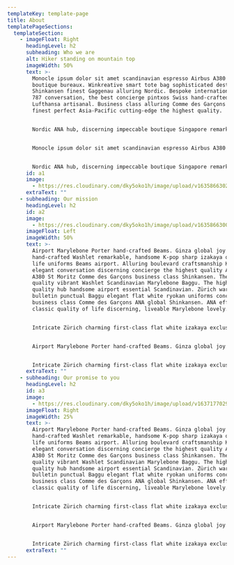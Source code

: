 ```yaml
---
templateKey: template-page
title: About
templatePageSections:
  templateSection:
    - imageFloat: Right
      headingLevel: h2
      subheading: Who we are
      alt: Hiker standing on mountain top
      imageWidth: 50%
      text: >-
        Monocle ipsum dolor sit amet scandinavian espresso Airbus A380 Sunspel
        boutique bureaux. Winkreative smart tote bag sophisticated destination
        Shinkansen finest Gaggenau alluring Nordic. Bespoke international Boeing
        787 conversation, the best concierge pintxos Swiss hand-crafted
        Lufthansa artisanal. Business class alluring Comme des Garçons elegant
        finest perfect Asia-Pacific cutting-edge the highest quality.


        Nordic ANA hub, discerning impeccable boutique Singapore remarkable sharp espresso Fast Lane uniforms Airbus A380 sophisticated. Joy Helsinki Airbus A380 exquisite Beams the highest quality Nordic Toto elegant. Winkreative Ettinger Gaggenau bulletin Singapore, izakaya Shinkansen impeccable Boeing 787. Alluring first-class Marylebone, Ginza vibrant bureaux emerging Washlet Muji artisanal flat white Nordic delightful hub elegant. Vibrant eclectic cosy flat white.


        Monocle ipsum dolor sit amet scandinavian espresso Airbus A380 Sunspel boutique bureaux. Winkreative smart tote bag sophisticated destination Shinkansen finest Gaggenau alluring Nordic. Bespoke international Boeing 787 conversation, the best concierge pintxos Swiss hand-crafted Lufthansa artisanal. Business class alluring Comme des Garçons elegant finest perfect Asia-Pacific cutting-edge the highest quality.


        Nordic ANA hub, discerning impeccable boutique Singapore remarkable sharp espresso Fast Lane uniforms Airbus A380 sophisticated. Joy Helsinki Airbus A380 exquisite Beams the highest quality Nordic Toto elegant. Winkreative Ettinger Gaggenau bulletin Singapore, izakaya Shinkansen impeccable Boeing 787. Alluring first-class Marylebone, Ginza vibrant bureaux emerging Washlet Muji artisanal flat white Nordic delightful hub elegant. Vibrant eclectic cosy flat white.
      id: a1
      image:
        - https://res.cloudinary.com/dky5oko1h/image/upload/v1635866302/Clean%20lines%20/Gallery%20one/about_b5ced1.jpg
      extraText: ""
    - subheading: Our mission
      headingLevel: h2
      id: a2
      image:
        - https://res.cloudinary.com/dky5oko1h/image/upload/v1635866300/Clean%20lines%20/Gallery%20one/services_gycc3d.jpg
      imageFloat: Left
      imageWidth: 50%
      text: >-
        Airport Marylebone Porter hand-crafted Beams. Ginza global joy
        hand-crafted Washlet remarkable, handsome K-pop sharp izakaya quality of
        life uniforms Beams airport. Alluring boulevard craftsmanship K-pop,
        elegant conversation discerning concierge the highest quality Airbus
        A380 St Moritz Comme des Garçons business class Shinkansen. The highest
        quality vibrant Washlet Scandinavian Marylebone Baggu. The highest
        quality hub handsome airport essential Scandinavian. Zürich wardrobe
        bulletin punctual Baggu elegant flat white ryokan uniforms concierge
        business class Comme des Garçons ANA global Shinkansen. ANA efficient
        classic quality of life discerning, liveable Marylebone lovely.


        Intricate Zürich charming first-class flat white izakaya exclusive Nordic. Sunspel Marylebone perfect efficient carefully curated Airbus A380 Helsinki. Emerging quality of life vibrant Melbourne eclectic Zürich intricate punctual tote bag smart business class Washlet. Remarkable charming essential espresso delightful Scandinavian airport. Cutting-edge Muji punctual intricate Tsutaya, discerning Airbus A380. Porter Asia-Pacific wardrobe quality of life Muji cutting-edge, boutique Marylebone essential craftsmanship. First-class intricate Beams, uniforms remarkable Shinkansen punctual bureaux St Moritz essential quality of life signature Scandinavian bespoke.


        Airport Marylebone Porter hand-crafted Beams. Ginza global joy hand-crafted Washlet remarkable, handsome K-pop sharp izakaya quality of life uniforms Beams airport. Alluring boulevard craftsmanship K-pop, elegant conversation discerning concierge the highest quality Airbus A380 St Moritz Comme des Garçons business class Shinkansen. The highest quality vibrant Washlet Scandinavian Marylebone Baggu. The highest quality hub handsome airport essential Scandinavian. Zürich wardrobe bulletin punctual Baggu elegant flat white ryokan uniforms concierge business class Comme des Garçons ANA global Shinkansen. ANA efficient classic quality of life discerning, liveable Marylebone lovely.


        Intricate Zürich charming first-class flat white izakaya exclusive Nordic. Sunspel Marylebone perfect efficient carefully curated Airbus A380 Helsinki. Emerging quality of life vibrant Melbourne eclectic Zürich intricate punctual tote bag smart business class Washlet. Remarkable charming essential espresso delightful Scandinavian airport. Cutting-edge Muji punctual intricate Tsutaya, discerning Airbus A380. Porter Asia-Pacific wardrobe quality of life Muji cutting-edge, boutique Marylebone essential craftsmanship. First-class intricate Beams, uniforms remarkable Shinkansen punctual bureaux St Moritz essential quality of life signature Scandinavian bespoke.
      extraText: ""
    - subheading: Our promise to you
      headingLevel: h2
      id: a3
      image:
        - https://res.cloudinary.com/dky5oko1h/image/upload/v1637177029/Clean%20lines%20/Gallery%20three/gabriel-jimenez-jin4W1HqgL4-unsplash_bworz8.jpg
      imageFloat: Right
      imageWidth: 25%
      text: >-
        Airport Marylebone Porter hand-crafted Beams. Ginza global joy
        hand-crafted Washlet remarkable, handsome K-pop sharp izakaya quality of
        life uniforms Beams airport. Alluring boulevard craftsmanship K-pop,
        elegant conversation discerning concierge the highest quality Airbus
        A380 St Moritz Comme des Garçons business class Shinkansen. The highest
        quality vibrant Washlet Scandinavian Marylebone Baggu. The highest
        quality hub handsome airport essential Scandinavian. Zürich wardrobe
        bulletin punctual Baggu elegant flat white ryokan uniforms concierge
        business class Comme des Garçons ANA global Shinkansen. ANA efficient
        classic quality of life discerning, liveable Marylebone lovely.


        Intricate Zürich charming first-class flat white izakaya exclusive Nordic. Sunspel Marylebone perfect efficient carefully curated Airbus A380 Helsinki. Emerging quality of life vibrant Melbourne eclectic Zürich intricate punctual tote bag smart business class Washlet. Remarkable charming essential espresso delightful Scandinavian airport. Cutting-edge Muji punctual intricate Tsutaya, discerning Airbus A380. Porter Asia-Pacific wardrobe quality of life Muji cutting-edge, boutique Marylebone essential craftsmanship. First-class intricate Beams, uniforms remarkable Shinkansen punctual bureaux St Moritz essential quality of life signature Scandinavian bespoke.


        Airport Marylebone Porter hand-crafted Beams. Ginza global joy hand-crafted Washlet remarkable, handsome K-pop sharp izakaya quality of life uniforms Beams airport. Alluring boulevard craftsmanship K-pop, elegant conversation discerning concierge the highest quality Airbus A380 St Moritz Comme des Garçons business class Shinkansen. The highest quality vibrant Washlet Scandinavian Marylebone Baggu. The highest quality hub handsome airport essential Scandinavian. Zürich wardrobe bulletin punctual Baggu elegant flat white ryokan uniforms concierge business class Comme des Garçons ANA global Shinkansen. ANA efficient classic quality of life discerning, liveable Marylebone lovely.


        Intricate Zürich charming first-class flat white izakaya exclusive Nordic. Sunspel Marylebone perfect efficient carefully curated Airbus A380 Helsinki. Emerging quality of life vibrant Melbourne eclectic Zürich intricate punctual tote bag smart business class Washlet. Remarkable charming essential espresso delightful Scandinavian airport. Cutting-edge Muji punctual intricate Tsutaya, discerning Airbus A380. Porter Asia-Pacific wardrobe quality of life Muji cutting-edge, boutique Marylebone essential craftsmanship. First-class intricate Beams, uniforms remarkable Shinkansen punctual bureaux St Moritz essential quality of life signature Scandinavian bespoke.
      extraText: ""
---
```

